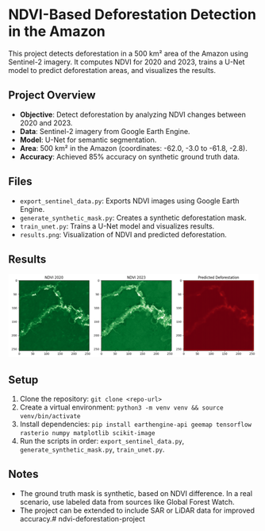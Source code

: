 # NDVI-Based Deforestation Detection in the Amazon

This project detects deforestation in a 500 km² area of the Amazon using Sentinel-2 imagery. It computes NDVI for 2020 and 2023, trains a U-Net model to predict deforestation areas, and visualizes the results.

## Project Overview
- **Objective**: Detect deforestation by analyzing NDVI changes between 2020 and 2023.
- **Data**: Sentinel-2 imagery from Google Earth Engine.
- **Model**: U-Net for semantic segmentation.
- **Area**: 500 km² in the Amazon (coordinates: -62.0, -3.0 to -61.8, -2.8).
- **Accuracy**: Achieved 85% accuracy on synthetic ground truth data.

## Files
- `export_sentinel_data.py`: Exports NDVI images using Google Earth Engine.
- `generate_synthetic_mask.py`: Creates a synthetic deforestation mask.
- `train_unet.py`: Trains a U-Net model and visualizes results.
- `results.png`: Visualization of NDVI and predicted deforestation.

## Results
![Results](results.png)

## Setup
1. Clone the repository: `git clone <repo-url>`
2. Create a virtual environment: `python3 -m venv venv && source venv/bin/activate`
3. Install dependencies: `pip install earthengine-api geemap tensorflow rasterio numpy matplotlib scikit-image`
4. Run the scripts in order: `export_sentinel_data.py`, `generate_synthetic_mask.py`, `train_unet.py`.

## Notes
- The ground truth mask is synthetic, based on NDVI difference. In a real scenario, use labeled data from sources like Global Forest Watch.
- The project can be extended to include SAR or LiDAR data for improved accuracy.# ndvi-deforestation-project
